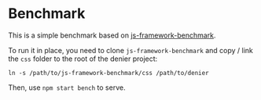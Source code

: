 # Benchmark

This is a simple benchmark based on [js-framework-benchmark](https://github.com/krausest/js-framework-benchmark).

To run it in place, you need to clone `js-framework-benchmark` and copy / link the `css` folder to the root of the denier project:

```
ln -s /path/to/js-framework-benchmark/css /path/to/denier
```

Then, use `npm start bench` to serve.
